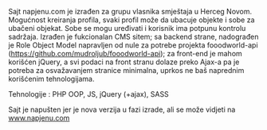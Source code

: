 Sajt napjenu.com je izrađen za grupu vlasnika smještaja u Herceg Novom.
Mogućnost kreiranja profila, svaki profil može da ubacuje objekte i sobe za ubačeni objekat. Sobe se mogu uređivati i korisnik ima potpunu kontrolu sadržaja.
Izrađen je fukcionalan CMS sitem; sa backend strane, nadograđen je Role Object Model napravljen od nule za potrebe projekta fooodworld-api (https://github.com/mudroljub/fooodworld-api); za front-end je mahom korišćen jQuery, a svi podaci na front stranu dolaze preko Ajax-a pa je potreba za osvažavanjem stranice minimalna, uprkos ne baš naprednim korišćenim tehnologijama.

Tehnologije : PHP OOP, JS, jQuery (+ajax), SASS

Sajt je napušten jer je nova verzija u fazi izrade, ali se može vidjeti na www.napjenu.com
